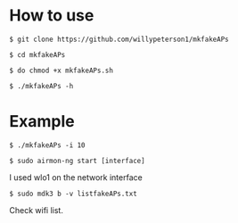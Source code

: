 # How to use

`$ git clone https://github.com/willypeterson1/mkfakeAPs`

`$ cd mkfakeAPs`
 
`$ do chmod +x mkfakeAPs.sh`

`$ ./mkfakeAPs -h`

# Example

`$ ./mkfakeAPs -i 10`

`$ sudo airmon-ng start [interface]`

I used wlo1 on the network interface

`$ sudo mdk3 b -v listfakeAPs.txt`

Check wifi list.
